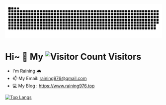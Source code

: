 <picture>
  <source media="(prefers-color-scheme: dark)" srcset="https://raw.githubusercontent.com/raining976/raining976/refs/heads/output/github-contribution-grid-snake-dark.svg">
  <source media="(prefers-color-scheme: light)" srcset="https://raw.githubusercontent.com/raining976/raining976/refs/heads/output/github-contribution-grid-snake.svg">
  <img alt="github contribution grid snake animation" src="https://raw.githubusercontent.com/platane/platane/output/github-contribution-grid-snake.svg">
</picture>


# Hi~ 👋 **My** ![Visitor Count](https://profile-counter.glitch.me/yogurt-alpaca/count.svg) **Visitors**

- I'm Raining 🌧️
- 📫 My Email: raining976@gmail.com
- 💻 My Blog : https://www.raining976.top

[![Top Langs](https://github-readme-stats.vercel.app/api/top-langs/?username=raining976&layout=compact)](https://github.com/anuraghazra/github-readme-stats)


